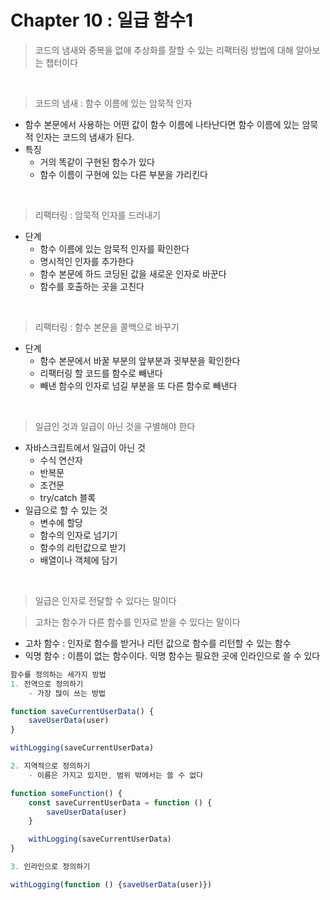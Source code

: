 # Chapter 10 : 일급 함수1

> 코드의 냄새와 중복을 없애 추상화를 잘할 수 있는 리팩터링 방법에 대해 알아보는 챕터이다

<br />

> 코드의 냄새 : 함수 이름에 있는 암묵적 인자

- 함수 본문에서 사용하는 어떤 값이 함수 이름에 나타난다면 함수 이름에 있는 암묵적 인자는 코드의 냄새가 된다.
- 특징
  - 거의 똑같이 구현된 함수가 있다
  - 함수 이름이 구현에 있는 다른 부분을 가리킨다

<br/>

> 리팩터링 : 암묵적 인자를 드러내기

- 단계
  - 함수 이름에 있는 암묵적 인자를 확인한다
  - 명시적인 인자를 추가한다
  - 함수 본문에 하드 코딩된 값을 새로운 인자로 바꾼다
  - 함수를 호출하는 곳을 고친다

<br/>

> 리팩터링 : 함수 본문을 콜백으로 바꾸기

- 단계
  - 함수 본문에서 바꿀 부분의 앞부분과 귓부분을 확인한다
  - 리팩터링 할 코드를 함수로 빼낸다
  - 빼낸 함수의 인자로 넘길 부분을 또 다른 함수로 빼낸다

<br/>

> 일급인 것과 일급이 아닌 것을 구별해야 한다

- 자바스크립트에서 일급이 아닌 것
  - 수식 연산자
  - 반복문
  - 조건문
  - try/catch 블록
- 일급으로 할 수 있는 것
  - 변수에 할당
  - 함수의 인자로 넘기기
  - 함수의 리턴값으로 받기
  - 배열이나 객체에 담기

<br />

> 일급은 인자로 전달할 수 있다는 말이다

> 고차는 함수가 다른 함수를 인자로 받을 수 있다는 말이다

- 고차 함수 : 인자로 함수를 받거나 리턴 값으로 함수를 리턴할 수 있는 함수
- 익명 함수 : 이름이 없는 함수이다. 익명 함수는 필요한 곳에 인라인으로 쓸 수 있다

```javascript
함수를 정의하는 세가지 방법
1. 전역으로 정의하기
    - 가장 많이 쓰는 방법

function saveCurrentUserData() {
    saveUserData(user)
}

withLogging(saveCurrentUserData)

2. 지역적으로 정의하기
    - 이름은 가지고 있지만, 범위 밖에서는 쓸 수 없다

function someFunction() {
    const saveCurrentUserData = function () {
        saveUserData(user)
    }

    withLogging(saveCurrentUserData)
}

3. 인라인으로 정의하기

withLogging(function () {saveUserData(user)})

```

<br/>
